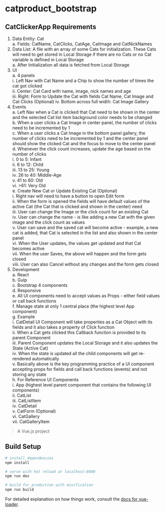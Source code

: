# catproduct_bootstrap

## CatClickerApp Requirements

1.	Data Entity: Cat <br>
a.	Fields: CatName, CatClicks, CatAge, CatImage and CatNickNames <br>
2.	Data List: A file with an array of some Cats for initialization. These Cats will need to get stored in Local Storage if there are no Cats or no Cat variable is defined in Local Storage<br>
a.	After Initialization all data is fetched from Local Storage<br>
3.	UI<br>
a.	4 panels <br>
i.	Left Nav with Cat Name and a Chip to show the number of times the cat got clicked <br>
ii.	Center: Cat Card with name, image, nick names and age <br>
iii.	Right: Form to Update the Cat with fields Cat Name, Cat Image and Cat Clicks (Optional)
iv.	Bottom across full width: Cat Image Gallery <br>
4.	Events <br>
a.	Left Nav when a Cat is clicked that Cat need to be shown in the center and the selected Cat list item background color needs to be changed <br>
b.	When a user clicks a Cat Image in center panel, the number of clicks need to be incremented by 1<br>
c.	When a user clicks a Cat Image in the bottom panel gallery, the number of clicks need to be incremented by 1 and the center panel should show the clicked Cat and the focus to move to the center panel <br>
d.	Whenever the click count increases, update the age based on the number of clicks<br>
i.	0 to 5: Infant<br>
ii.	6 to 12: Child<br>
iii.	13 to 25: Young<br>
iv.	26 to 40: Middle-Age<br>
v.	41 to 60: Old<br>
vi.	>61: Very Old<br>
e.	Create New Cat or Update Existing Cat (Optional)<br>
i.	Right nav will need to have a button to open Edit form<br>
ii.	When the form is opened the fields will have default values of the active Cat (the Cat that is clicked and shown in the center) need<br>
iii.	User can change the Image or the click count for an existing Cat<br>
iv.	User can change the name - is like adding a new Cat with the given image and the click count as values<br>
v.	User can save and the saved cat will become active - example, a new cat is added, that Cat is selected in the list  and also shown in the center panel<br>
vi.	When the User updates, the values get updated and that Cat becomes active<br>
vii.	When the user Saves, the above will happen and the form gets closed<br>
viii.	User can also Cancel without any changes and the form gets closed<br>
5.	Development<br>
a.	React<br>
b.	Gulp<br>
c.	Bootstrap 4 components<br>
d.	Responsive<br>
e.	All UI components need to accept values as Props - either field values or call back functions<br>
f.	Manage state at only 1 central place (the highest level App component)<br>
g.	Example <br>
i.	CatDetail UI Component will take properties as a Cat Object with its fields and it also takes a property of Click function<br>
ii.	When a Cat gets clicked this Callback function is provided to its parent Component<br>
iii.	Parent Component updates the Local Storage and it also updates the State (Active Cat)<br>
iv.	When the state is updated all the child components will get re-rendered automatically<br>
v.	Basically above is the key programming practice of a UI component accepting props for fields and call back functions (events) and not storing any state<br>
h.	For Reference UI Components <br>
i.	App (highest level parent component that contains the following UI components) <br>
ii.	CatList<br>
iii.	CatListItem<br>
iv.	CatDetail<br>
v.	CatForm (Optional)<br>
vi.	CatGallery<br>
vii.	CatGalleryItem<br>



> A Vue.js project

## Build Setup

``` bash
# install dependencies
npm install

# serve with hot reload at localhost:8080
npm run dev

# build for production with minification
npm run build
```

For detailed explanation on how things work, consult the [docs for vue-loader](http://vuejs.github.io/vue-loader).
